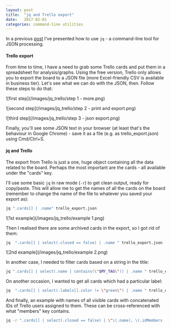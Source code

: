```yaml
---
layout: post
title:  "jq and Trello export"
date:   2017-02-01
categories: command-line utilities
---
```


In a previous [post](/command-line/utilities/2016/03/04/jq-and-github-api.html) I've presented how to use `jq` - a command-line tool for JSON processing.

#### Trello export

From time to time, I have a need to grab some Trello cards and put them in a spreadsheet for analysis/graphs. Using the free version, Trello only allows you to export the board to a JSON file (more Excel-friendly CSV is available in business tier). Let's see what we can do with the JSON, then. Follow these steps to do that:

![first step](/images/jq_trello/step 1 - more.png)

![second step](/images/jq_trello/step 2 - print and export.png)

![third step](/images/jq_trello/step 3 - json export.png)

Finally, you'll see some JSON text in your browser (at least that's the behaviour in Google Chrome) - save it as a file (e.g. as trello_export.json) using Cmd/Ctrl+S.

#### jq and Trello

The export from Trello is just a one, huge object containing all the data related to the board. Perhaps the most important are the cards - all available under the "cards" key.

I'll use some basic `jq` in raw mode (`-r`) to get clean output, ready for copy/paste. This will allow me to get the names of all the cards on the board (remember to change the name of the file to whatever you saved your export as):

```bash
jq ".cards[] | .name" trello_export.json
```

![1st example](/images/jq_trello/example 1.png)

Then I realised there are some archived cards in the export, so I got rid of them:

```bash
jq  ".cards[] | select(.closed == false) | .name " trello_export.json
```

![2nd example](/images/jq_trello/example 2.png)

In another case, I needed to filter cards based on a string in the title:

```bash
jq ".cards[] | select(.name | contains(\"$MY_TAG\")) | .name " trello_export.json
```

On another occasion, I wanted to get all cards which had a particular label:

```bash
jq  ".cards[] | select(.labels[].color != \"green\") | .name " trello_export.json
```

And finally, an example with names of all visible cards with concatenated IDs of Trello users assigned to them. These can be cross-referenced with what "members" key contains.

```bash
jq -r ".cards[] | select(.closed == false) | \"\(.name), \(.idMembers | join(\"|\"))\"" trello_export.json
```

